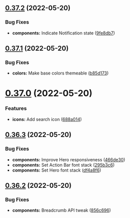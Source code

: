 ## [0.37.2](https://github.com/jacecotton/tcds/compare/v0.37.1...v0.37.2) (2022-05-20)


### Bug Fixes

* **components:** Indicate Notification state ([9fe8db7](https://github.com/jacecotton/tcds/commit/9fe8db7f98096e7bd9b13f7ebd7893130af8e337))



## [0.37.1](https://github.com/jacecotton/tcds/compare/v0.37.0...v0.37.1) (2022-05-20)


### Bug Fixes

* **colors:** Make base colors themeable ([b85d173](https://github.com/jacecotton/tcds/commit/b85d1730bd6805546c4e6689f576dc099e27a884))



# [0.37.0](https://github.com/jacecotton/tcds/compare/v0.36.3...v0.37.0) (2022-05-20)


### Features

* **icons:** Add search icon ([688a014](https://github.com/jacecotton/tcds/commit/688a014e97742ba01e73123f95c81bfe834c3766))



## [0.36.3](https://github.com/jacecotton/tcds/compare/v0.36.2...v0.36.3) (2022-05-20)


### Bug Fixes

* **components:** Improve Hero responsiveness ([466de30](https://github.com/jacecotton/tcds/commit/466de30974cc3f342ddb7f7d0a2b106eba7d0de0))
* **components:** Set Action Bar font stack ([295b3c6](https://github.com/jacecotton/tcds/commit/295b3c6fc04dff2d3d6cf46d705f1ea343ce98d9))
* **components:** Set Hero font stack ([df4a8f6](https://github.com/jacecotton/tcds/commit/df4a8f63c6b320968206d2966cb9d2936861630c))



## [0.36.2](https://github.com/jacecotton/tcds/compare/v0.36.1...v0.36.2) (2022-05-20)


### Bug Fixes

* **components:** Breadcrumb API tweak ([856c696](https://github.com/jacecotton/tcds/commit/856c696efb2e4ab5d19df7b538e297666dac2b91))



